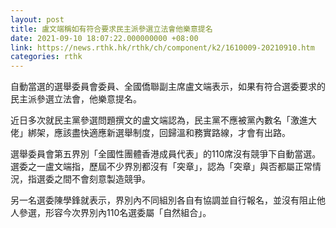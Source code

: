 ```yaml
---
layout: post
title: 盧文端稱如有符合要求民主派參選立法會他樂意提名
date: 2021-09-10 18:07:22.000000000 +08:00
link: https://news.rthk.hk/rthk/ch/component/k2/1610009-20210910.htm
categories: rthk
---
```


自動當選的選舉委員會委員、全國僑聯副主席盧文端表示，如果有符合選委要求的民主派參選立法會，他樂意提名。

近日多次就民主黨參選問題撰文的盧文端認為，民主黨不應被黨內數名「激進大佬」綁架，應該盡快適應新選舉制度，回歸溫和務實路線，才會有出路。

選舉委員會第五界別「全國性團體香港成員代表」的110席沒有競爭下自動當選。選委之一盧文端指，歷屆不少界別都沒有「突章」，認為「突章」與否都屬正常情況，指選委之間不會刻意製造競爭。

另一名選委陳學鋒就表示，界別內不同組別各自有協調並自行報名，並沒有阻止他人參選，形容今次界別內110名選委屬「自然組合」。
